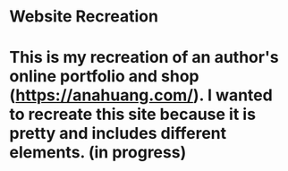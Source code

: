 # Website Recreation

# This is my recreation of an author's online portfolio and shop (https://anahuang.com/). I wanted to recreate this site because it is pretty and includes different elements. (in progress)
